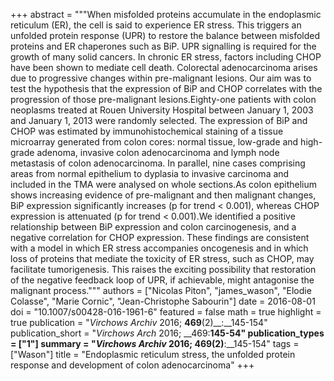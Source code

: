 +++
abstract = """When misfolded proteins accumulate in the endoplasmic reticulum (ER), the cell is said to experience ER stress. This triggers an unfolded protein response (UPR) to restore the balance between misfolded proteins and ER chaperones such as BiP. UPR signalling is required for the growth of many solid cancers. In chronic ER stress, factors including CHOP have been shown to mediate cell death. Colorectal adenocarcinoma arises due to progressive changes within pre-malignant lesions. Our aim was to test the hypothesis that the expression of BiP and CHOP correlates with the progression of those pre-malignant lesions.Eighty-one patients with colon neoplasms treated at Rouen University Hospital between January 1, 2003 and January 1, 2013 were randomly selected. The expression of BiP and CHOP was estimated by immunohistochemical staining of a tissue microarray generated from colon cores: normal tissue, low-grade and high-grade adenoma, invasive colon adenocarcinoma and lymph node metastasis of colon adenocarcinoma. In parallel, nine cases comprising areas from normal epithelium to dyplasia to invasive carcinoma and included in the TMA were analysed on whole sections.As colon epithelium shows increasing evidence of pre-malignant and then malignant changes, BiP expression significantly increases (p for trend < 0.001), whereas CHOP expression is attenuated (p for trend < 0.001).We identified a positive relationship between BiP expression and colon carcinogenesis, and a negative correlation for CHOP expression. These findings are consistent with a model in which ER stress accompanies oncogenesis and in which loss of proteins that mediate the toxicity of ER stress, such as CHOP, may facilitate tumorigenesis. This raises the exciting possibility that restoration of the negative feedback loop of UPR, if achievable, might antagonise the malignant process."""
authors = ["Nicolas Piton", "james_wason", "Elodie Colasse", "Marie Cornic", "Jean-Christophe Sabourin"]
date = 2016-08-01
doi = "10.1007/s00428-016-1961-6"
featured = false
math = true
highlight = true
publication = "*Virchows Archiv* 2016; __469__(2)__:__145-154"
publication_short = "*Virchows Arch* 2016; __469:__145-54"
publication_types = ["1"]
summary = "*Virchows Archiv* 2016; __469__(2)__:__145-154"
tags = ["Wason"]
title = "Endoplasmic reticulum stress, the unfolded protein response and development of colon adenocarcinoma"
+++
